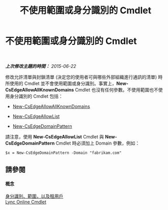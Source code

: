 ﻿---
title: 不使用範圍或身分識別的 Cmdlet
TOCTitle: 不使用範圍或身分識別的 Cmdlet
ms:assetid: 9c50c732-3c64-4b6a-96fd-8f528eb739ce
ms:mtpsurl: https://technet.microsoft.com/zh-tw/library/Dn362824(v=OCS.15)
ms:contentKeyID: 56269128
ms.date: 08/24/2015
mtps_version: v=OCS.15
ms.translationtype: HT
---

# 不使用範圍或身分識別的 Cmdlet

 

_**上次修改主題的時間：** 2015-06-22_

修改允許清單與封鎖清單 (決定您的使用者可與哪些外部組織進行通訊的清單) 時所使用的 Cmdlet 並不會使用範圍或身分識別。事實上，**New-CsEdgeAllowAllKnownDomains** Cmdlet 也沒有任何參數。不使用範圍也不使用身分識別的 Cmdlet 包括：

  - [New-CsEdgeAllowAllKnownDomains](https://docs.microsoft.com/powershell/module/skype/New-CsEdgeAllowAllKnownDomains)

  - [New-CsEdgeAllowList](new-csedgeallowlist.md)

  - [New-CsEdgeDomainPattern](new-csedgedomainpattern.md)

請注意，使用 **New-CsEdgeAllowList** Cmdlet 與 **New-CsEdgeDomainPattern** Cmdlet 時必須加上 Domain 參數，例如：

    $x = New-CsEdgeDomainPattern -Domain "fabrikam.com"

## 請參閱

#### 概念

[身分識別、範圍，以及租用戶](identities-scopes-and-tenants-in-skype-for-business-online.md)  
[Lync Online Cmdlet](the-skype-for-business-online-cmdlets.md)

